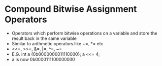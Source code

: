 # Compound Bitwise Assignment Operators

- Operators which perform bitwise operations on a variable and store the result back in the same variable
- Similar to arithmetic operators like +=, *= etc
- <<=, >>=, &=, |=, ^=, ~=
- E.G. int a {0b0000000011110000}; a <<= 4; 
- a is now    0b0000111100000000